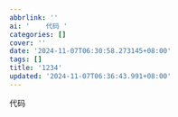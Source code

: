 ```yaml
---
abbrlink: ''
ai: '    代码 '
categories: []
cover: ''
date: '2024-11-07T06:30:58.273145+08:00'
tags: []
title: '1234'
updated: '2024-11-07T06:36:43.991+08:00'
---
```

<meta name="algolia-site-verification" content="4AAEEC2AD00D8D1A" />
<title>Algolia Verification</title>

代码
